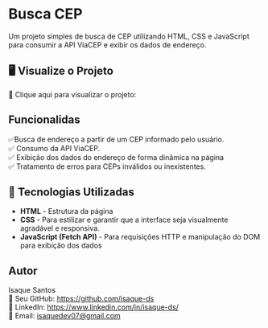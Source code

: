 # Busca CEP
Um projeto simples de busca de CEP utilizando HTML, CSS e JavaScript para consumir a API ViaCEP e exibir os dados de endereço.
## 🖥️ Visualize o Projeto

🔗 Clique aqui para visualizar o projeto: 
## Funcionalidas
✅Busca de endereço a partir de um CEP informado pelo usuário.<br>
✅ Consumo da API ViaCEP.<br>
✅ Exibição dos dados do endereço de forma dinâmica na página<br>
✅ Tratamento de erros para CEPs inválidos ou inexistentes.

## 🚀 Tecnologias Utilizadas

- **HTML** - Estrutura da página
- **CSS** - Para estilizar e garantir que a interface seja visualmente agradável e responsiva.
- **JavaScript (Fetch API)** -  Para requisições HTTP e manipulação do DOM para exibição dos dados



## Autor

  Isaque Santos <br>
🔗 Seu GitHub: https://github.com/isaque-ds <br>
🔗 LinkedIn: https://www.linkedin.com/in/isaque-ds/ <br>
🔗 Email: isaquedev07@gmail.com
